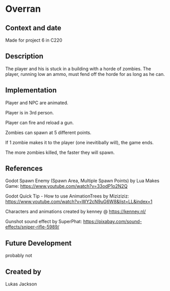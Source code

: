 # Overran

## Context and date
Made for project 6 in C220

## Description
The player and his is stuck in a building with a horde of zombies. The player, running low an ammo, must fend off the horde for as long as he can.

## Implementation
Player and NPC are animated.

Player is in 3rd person.

Player can fire and reload a gun.

Zombies can spawn at 5 different points.

If 1 zombie makes it to the player (one inevitibally will), the game ends.

The more zombies killed, the faster they will spawn.

## References
Godot Spawn Enemy (Spawn Area, Multiple Spawn Points) by Lua Makes Game: https://www.youtube.com/watch?v=33odP1o2N2Q

Godot Quick Tip - How to use AnimationTrees by Miziziziz: https://www.youtube.com/watch?v=WY2cN9uG6W8&list=LL&index=1

Characters and animations created by kenney @ https://kenney.nl/

Gunshot sound effect by SuperPhat: https://pixabay.com/sound-effects/sniper-rifle-5989/

## Future Development
probably not

## Created by
Lukas Jackson
